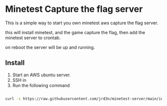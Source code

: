 # Minetest Capture the flag server

This is a simple way to start you own minetest aws capture the flag server.

this will install minetest, and the game capture the flag, then add the minetest server to crontab.

on reboot the server will be up and running.

## Install

1. Start an AWS ubuntu server.
2. SSH in
3. Run the following command

```bash

curl -s https://raw.githubusercontent.com/jrd3n/minetest-server/main/install.sh | bash

```